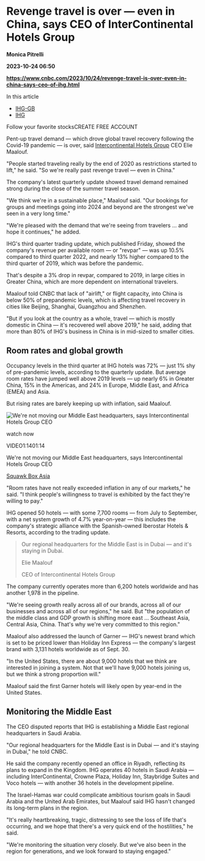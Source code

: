 # Revenge travel is over — even in China, says CEO of InterContinental Hotels Group
**Monica Pitrelli**

**2023-10-24 06:50**

**https://www.cnbc.com/2023/10/24/revenge-travel-is-over-even-in-china-says-ceo-of-ihg.html**

In this article

*   [IHG-GB](https://www.cnbc.com/quotes/IHG-GB)
*   [IHG](https://www.cnbc.com/quotes/IHG)

Follow your favorite stocksCREATE FREE ACCOUNT

Pent-up travel demand — which drove global travel recovery following the Covid-19 pandemic — is over, said [Intercontinental Hotels Group](https://www.cnbc.com/quotes/IHG/) CEO Elie Maalouf.

"People started traveling really by the end of 2020 as restrictions started to lift," he said. "So we're really past revenge travel — even in China."

The company's latest quarterly update showed travel demand remained strong during the close of the summer travel season.

"We think we're in a sustainable place," Maalouf said. "Our bookings for groups and meetings going into 2024 and beyond are the strongest we've seen in a very long time."

"We're pleased with the demand that we're seeing from travelers ... and hope it continues," he added.

IHG's third quarter trading update, which published Friday, showed the company's revenue per available room — or "revpar" — was up 10.5% compared to third quarter 2022, and nearly 13% higher compared to the third quarter of 2019, which was before the pandemic.

That's despite a 3% drop in revpar, compared to 2019, in large cities in Greater China, which are more dependent on international travelers.

Maalouf told CNBC that lack of "airlift," or flight capacity, into China is below 50% of prepandemic levels, which is affecting travel recovery in cities like Beijing, Shanghai, Guangzhou and Shenzhen.

"But if you look at the country as a whole, travel — which is mostly domestic in China — it's recovered well above 2019," he said, adding that more than 80% of IHG's business in China is in mid-sized to smaller cities.

Room rates and global growth
----------------------------

Occupancy levels in the third quarter at IHG hotels was 72% — just 1% shy of pre-pandemic levels, according to the quarterly update. But average room rates have jumped well above 2019 levels — up nearly 6% in Greater China, 15% in the Americas, and 24% in Europe, Middle East, and Africa (EMEA) and Asia.

But rising rates are barely keeping up with inflation, said Maalouf.

![We're not moving our Middle East headquarters, says Intercontinental Hotels Group CEO](https://image.cnbcfm.com/api/v1/image/107322031-16981275501698127548-31725648073-1080pnbcnews.jpg?v=1698127803&w=750&h=422&vtcrop=y)

watch now

VIDEO1:1401:14

We're not moving our Middle East headquarters, says Intercontinental Hotels Group CEO

[Squawk Box Asia](https://www.cnbc.com/asia-squawk-box/)

"Room rates have not really exceeded inflation in any of our markets," he said. "I think people's willingness to travel is exhibited by the fact they're willing to pay."

IHG opened 50 hotels — with some 7,700 rooms — from July to September, with a net system growth of 4.7% year-on-year — this includes the company's strategic alliance with the Spanish-owned Iberostar Hotels & Resorts, according to the trading update.

> Our regional headquarters for the Middle East is in Dubai — and it's staying in Dubai.
> 
> Elie Maalouf
> 
> CEO of Intercontinental Hotels Group

The company currently operates more than 6,200 hotels worldwide and has another 1,978 in the pipeline.

"We're seeing growth really across all of our brands, across all of our businesses and across all of our regions," he said. But "the population of the middle class and GDP growth is shifting more east ... Southeast Asia, Central Asia, China. That's why we're very committed to this region."

Maalouf also addressed the launch of Garner — IHG's newest brand which is set to be priced lower than Holiday Inn Express — the company's largest brand with 3,131 hotels worldwide as of Sept. 30.

"In the United States, there are about 9,000 hotels that we think are interested in joining a system. Not that we'll have 9,000 hotels joining us, but we think a strong proportion will."

Maalouf said the first Garner hotels will likely open by year-end in the United States.

Monitoring the Middle East
--------------------------

The CEO disputed reports that IHG is establishing a Middle East regional headquarters in Saudi Arabia.

"Our regional headquarters for the Middle East is in Dubai — and it's staying in Dubai," he told CNBC.

He said the company recently opened an office in Riyadh, reflecting its plans to expand in the Kingdom. IHG operates 40 hotels in Saudi Arabia — including InterContinental, Crowne Plaza, Holiday Inn, Staybridge Suites and Voco hotels — with another 36 hotels in the development pipeline.

The Israel-Hamas war could complicate ambitious tourism goals in Saudi Arabia and the United Arab Emirates, but Maalouf said IHG hasn't changed its long-term plans in the region.

"It's really heartbreaking, tragic, distressing to see the loss of life that's occurring, and we hope that there's a very quick end of the hostilities," he said.

"We're monitoring the situation very closely. But we've also been in the region for generations, and we look forward to staying engaged."